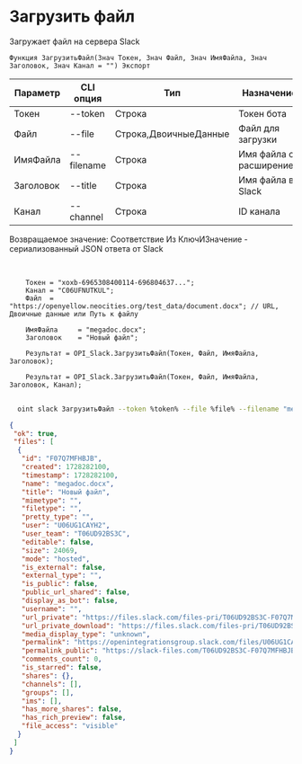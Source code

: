 ﻿---
sidebar_position: 2
---

# Загрузить файл
 Загружает файл на сервера Slack



`Функция ЗагрузитьФайл(Знач Токен, Знач Файл, Знач ИмяФайла, Знач Заголовок, Знач Канал = "") Экспорт`

  | Параметр | CLI опция | Тип | Назначение |
  |-|-|-|-|
  | Токен | --token | Строка | Токен бота |
  | Файл | --file | Строка,ДвоичныеДанные | Файл для загрузки |
  | ИмяФайла | --filename | Строка | Имя файла с расширением |
  | Заголовок | --title | Строка | Имя файла в Slack |
  | Канал | --channel | Строка | ID канала |

  
  Возвращаемое значение:   Соответствие Из КлючИЗначение - сериализованный JSON ответа от Slack

<br/>




```bsl title="Пример кода"
    Токен = "xoxb-6965308400114-696804637...";
    Канал = "C06UFNUTKUL";
    Файл  = "https://openyellow.neocities.org/test_data/document.docx"; // URL, Двоичные данные или Путь к файлу

    ИмяФайла     = "megadoc.docx";
    Заголовок    = "Новый файл";

    Результат = OPI_Slack.ЗагрузитьФайл(Токен, Файл, ИмяФайла, Заголовок);

    Результат = OPI_Slack.ЗагрузитьФайл(Токен, Файл, ИмяФайла, Заголовок, Канал);
```



```sh title="Пример команды CLI"
    
  oint slack ЗагрузитьФайл --token %token% --file %file% --filename "megadoc.docx" --title %title% --channel "C123456"

```

```json title="Результат"
{
 "ok": true,
 "files": [
  {
   "id": "F07Q7MFHBJB",
   "created": 1728282100,
   "timestamp": 1728282100,
   "name": "megadoc.docx",
   "title": "Новый файл",
   "mimetype": "",
   "filetype": "",
   "pretty_type": "",
   "user": "U06UG1CAYH2",
   "user_team": "T06UD92BS3C",
   "editable": false,
   "size": 24069,
   "mode": "hosted",
   "is_external": false,
   "external_type": "",
   "is_public": false,
   "public_url_shared": false,
   "display_as_bot": false,
   "username": "",
   "url_private": "https://files.slack.com/files-pri/T06UD92BS3C-F07Q7MFHBJB/megadoc.docx",
   "url_private_download": "https://files.slack.com/files-pri/T06UD92BS3C-F07Q7MFHBJB/download/megadoc.docx",
   "media_display_type": "unknown",
   "permalink": "https://openintegrationsgroup.slack.com/files/U06UG1CAYH2/F07Q7MFHBJB/megadoc.docx",
   "permalink_public": "https://slack-files.com/T06UD92BS3C-F07Q7MFHBJB-9a3b9884ba",
   "comments_count": 0,
   "is_starred": false,
   "shares": {},
   "channels": [],
   "groups": [],
   "ims": [],
   "has_more_shares": false,
   "has_rich_preview": false,
   "file_access": "visible"
  }
 ]
}
```
